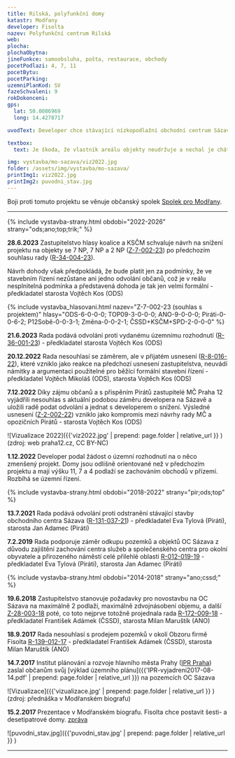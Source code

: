 ```yaml
---
title: Rilská, polyfunkční domy
katastr: Modřany
developer: Fisolta
nazev: Polyfunkční centrum Rilská
web:
plocha:
plochaObytna:
jineFunkce: samoobsluha, pošta, restaurace, obchody
pocetPodlazi: 4, 7, 11
pocetBytu:
pocetParking:
uzemniPlanKod: SV
fazeSchvaleni: 9
rokDokonceni:
gps:
  lat: 50.0086969
  long: 14.4278717

uvodText: Developer chce stávající nízkopodlažní obchodní centrum Sázava přestavět a nastavět na něj několik vysokých bytových domů (4 NP, 7 NP a 11 NP)

textbox:
  text: Je škoda, že vlastník areálu objekty neudržuje a nechal je chátrat do současného stavu. Navrhované vysoké budovy neúměrně zahušťují sídliště. Měli bychom pochopení pro 3 patra, protože se z našeho pohledu jedná o revitalizaci. Jsme pro striktní respektování územního plánu (SV), který zde dává každé funkci včetně bydlení maximálně 60 % plochy.

img: vystavba/mo-sazava/viz2022.jpg
folder: /assets/img/vystavba/mo-sazava/
printImg1: viz2022.jpg
printImg2: puvodni_stav.jpg
---
```


Boji proti tomuto projektu se věnuje občanský spolek [Spolek pro Modřany](http://www.spolekpromodrany.cz/).

- - -

{% include vystavba-strany.html obdobi="2022-2026" strany="ods;ano;top;trik;" %}

**28.6.2023** Zastupitelstvo hlasy koalice a KSČM schvaluje návrh na snížení projektu na objekty se 7 NP, 7 NP a 2 NP ([Z-7-002-23](https://www.praha12.cz/assets/File.ashx?id_org=80112&id_dokumenty=98654)) po předchozím souhlasu rady ([R-34-004-23](https://www.praha12.cz/assets/File.ashx?id_org=80112&id_dokumenty=98305)).

Návrh dohody však předpokládá, že bude platit jen za podmínky, že ve stavebním řízení nezůstane ani jedno odvolání občanů, což je v reálu nesplnitelná podmínka a představená dohoda je tak jen velmi formální - předkladatel starosta Vojtěch Kos (ODS)

{% include vystavba_hlasovani.html nazev="Z-7-002-23 (souhlas s projektem)" hlasy="ODS-6-0-0-0; TOP09-3-0-0-0; ANO-9-0-0-0; Piráti-0-0-6-2; P12Sobě-0-0-3-1; Změna-0-0-2-1; ČSSD+KSČM+SPD-2-0-0-0" %}

**21.6.2023** Rada podává odvolání proti vydanému územnímu rozhodnutí ([R-36-001-23](https://www.praha12.cz/assets/File.ashx?id_org=80112&id_dokumenty=98462)) - předkladatel starosta Vojtěch Kos (ODS)

**20.12.2022** Rada nesouhlasí se záměrem, ale v přijatém usnesení ([R-8-016-22](https://www.praha12.cz/assets/File.ashx?id_org=80112&id_dokumenty=94571)), které vzniklo jako reakce na předchozí usnesení zastupitelstva, neuvádí námitky a argumentaci použitelné pro běžící formální stavební řízení - předkladatel Vojtěch Mikoláš (ODS), starosta Vojtěch Kos (ODS)

**7.12.2022** Díky zájmu občanů a s přispěním Pirátů zastupitelé MČ Praha 12 vyjádřili nesouhlas s aktuální podobou záměru developera na Sázavě a uložili radě podat odvolání a jednat s developerem o snížení. Výsledné usnesení ([Z-2-002-22](https://www.praha12.cz/assets/File.ashx?id_org=80112&id_dokumenty=94106)) vzniklo jako kompromis mezi návrhy rady MČ a opozičních Pirátů - starosta Vojtěch Kos (ODS)

![Vizualizace 2022]({{'viz2022.jpg' | prepend: page.folder | relative_url }} )
(zdroj: web praha12.cz, CC BY-NC)

**1.12.2022** Developer podal žádost o územní rozhodnutí na o něco zmenšený projekt. Domy jsou odlišně orientované než v předchozím projektu a mají výšku 11, 7 a 4 podlaží se zachováním obchodů v přízemí. Rozbíhá se územní řízení.

{% include vystavba-strany.html obdobi="2018-2022" strany="pir;ods;top" %}

**13.7.2021** Rada podává odvolání proti odstranění stávající stavby obchodního centra Sázava ([R-131-037-21](https://www.praha12.cz/assets/File.ashx?id_org=80112&id_dokumenty=84717)) - předkladatel Eva Tylová (Piráti), starosta Jan Adamec (Piráti)

**7.2.2019** Rada podporuje záměr odkupu pozemků a objektů OC Sázava z důvodu zajištění zachování centra služeb a společenského centra pro okolní obyvatele a přirozeného náměstí celé přilehlé oblasti [R-012-019-19](https://www.praha12.cz/assets/File.ashx?id_org=80112&id_dokumenty=67246) - předkladatel Eva Tylová (Piráti), starosta Jan Adamec (Piráti)

{% include vystavba-strany.html obdobi="2014-2018" strany="ano;cssd;" %}

**19.6.2018** Zastupitelstvo stanovuje požadavky pro novostavbu na OC Sázava na maximálně 2 podlaží, maximálně zdvojnásobení objemu, a další  [Z-28-003-18](https://www.praha12.cz/assets/File.ashx?id_org=80112&id_dokumenty=63520) poté, co toto nejprve totožně projednala rada [R-172-009-18](https://www.praha12.cz/assets/File.ashx?id_org=80112&id_dokumenty=62912) - předkladatel František Adámek (ČSSD), starosta Milan Maruštík (ANO)

**18.9.2017** Rada nesouhlasí s prodejem pozemků v okolí Obzoru firmě Fisolta [R-139-012-17](https://www.praha12.cz/assets/File.ashx?id_org=80112&id_dokumenty=57318) - předkladatel František Adámek (ČSSD), starosta Milan Maruštík (ANO)

**14.7.2017** Institut plánování a rozvoje hlavního města Prahy ([IPR Praha](https://iprpraha.cz)) zaslal občanům svůj [výklad územního plánu]({{'IPR-vyjadreni2017-08-14.pdf' | prepend: page.folder | relative_url }}) na pozemcích OC Sázava

![Vizualizace]({{'vizualizace.jpg' | prepend: page.folder | relative_url }} )
(zdroj: přednáška v Modřanském biografu)

**15.2.2017** Prezentace v Modřanském biografu. Fisolta chce postavit šesti- a desetipatrové domy.
[zpráva](https://dvanactka.info/2017/02/firma-fisolta-plus-predstavila-studii-prestavby-polyfunkcniho-centra-rilska/)

![puvodni_stav.jpg]({{'puvodni_stav.jpg' | prepend: page.folder | relative_url }} )

- - -
